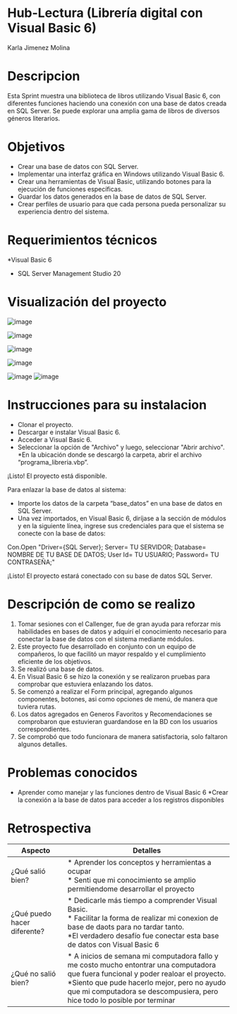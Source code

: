 # Hub-Lectura (Librería digital con Visual Basic 6)

 Karla Jimenez Molina 

# Descripcion

Esta Sprint muestra una  biblioteca de libros utilizando Visual Basic 6, con diferentes funciones haciendo una conexión con una base de datos creada en SQL Server. Se puede explorar una amplia gama de libros de diversos géneros literarios. 

# Objetivos

* Crear una base de datos con SQL Server.
* Implementar una interfaz gráfica en Windows utilizando Visual Basic 6.
* Crear una herramientas de Visual Basic, utilizando botones para la ejecución de funciones específicas.
* Guardar los datos generados en la base de datos de SQL Server.
* Crear perfiles de usuario para que cada persona pueda personalizar su experiencia dentro del sistema.


# Requerimientos técnicos

*Visual Basic 6
* SQL Server Management Studio 20

# Visualización del proyecto

![image](./assets/Diagrama_Hub_Kar.png)

![image](./assets/Add-libro.png)

![image](./assets/bdllena.png)

![image](./assets/gen-favorito.png)

![image](./assets/imagen2.jpg) ![image](./assets/pantallaprincipal.jpg)

# Instrucciones para su instalacion

* Clonar el proyecto.
* Descargar e instalar Visual Basic 6.
* Acceder a Visual Basic 6.
* Seleccionar la opción de "Archivo" y luego, seleccionar "Abrir archivo".
*En la ubicación donde se descargó la carpeta, abrir el archivo “programa_libreria.vbp”.

¡Listo! El proyecto está disponible.

Para enlazar la base de datos al sistema:
* Importe los datos de la carpeta “base_datos” en una base de datos en SQL Server.
* Una vez importados, en Visual Basic 6, diríjase a la sección de módulos y en la siguiente línea, ingrese sus credenciales para que el sistema se conecte con la base de datos:

Con.Open "Driver={SQL Server}; 
    Server= TU SERVIDOR; 
    Database= NOMBRE DE TU BASE DE DATOS; 
    User Id= TU USUARIO; 
    Password= TU CONTRASEÑA;"
    
¡Listo! El proyecto estará conectado con su base de datos SQL Server.

# Descripción de como se realizo

1. Tomar sesiones con el Callenger, fue de gran ayuda para reforzar mis habilidades en bases de datos y adquirí el conocimiento necesario para conectar la base de datos con el sistema mediante módulos.
2. Este proyecto fue desarrollado en conjunto con un equipo de compañeros, lo que facilitó un mayor respaldo y el cumplimiento eficiente de los objetivos.
3. Se realizó una base de datos.
4. En Visual Basic 6 se hizo la conexión y se realizaron pruebas para comprobar que estuviera enlazando los datos.
5. Se comenzó a realizar el Form principal, agregando algunos componentes, botones, asi como opciones de menú, de manera que tuviera rutas.
6. Los datos agregados en Generos Favoritos y Recomendaciones se comprobaron que estuvieran guardandose en la BD con los usuarios correspondientes.
7. Se comprobó que todo funcionara de manera satisfactoria, solo faltaron algunos detalles.

# Problemas conocidos

* Aprender como manejar y las funciones dentro de Visual Basic 6
*Crear la conexión a la base de datos para acceder a los registros disponibles

# Retrospectiva

| Aspecto                    | Detalles                                                                                                                                                                                                                                                                                                               |
|--------------------------------|-----------------------------------------------------------------------------------------------------------------------------------------------------------------------------------------------------------------------------------------------------------------------------------------------------------------------------|
| ¿Qué salió bien?           | * Aprender los conceptos y herramientas a ocupar <br> * Senti que mi conocimiento se amplio permitiendome desarrollar el proyecto <br> |
| ¿Qué puedo hacer diferente? | * Dedicarle más tiempo a comprender Visual Basic. <br> * Facilitar la forma de realizar mi conexion de base de daots para no tardar tanto. <br> *El verdadero desafío fue conectar esta base de datos con Visual Basic 6|
| ¿Qué no salió bien?        | * A inicios de semana mi computadora fallo y me costo mucho entontrar una computadora que fuera funcional y poder realoar el proyecto. <br> *Siento que pude hacerlo mejor, pero no ayudo que mi computadora se descompusiera, pero hice todo lo posible por terminar| 

